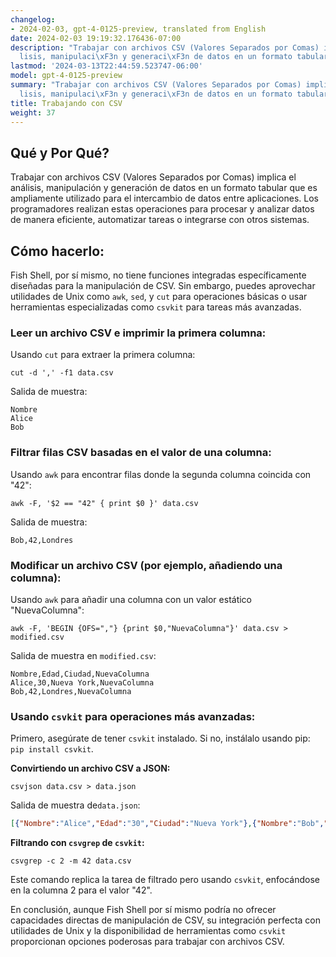 ```yaml
---
changelog:
- 2024-02-03, gpt-4-0125-preview, translated from English
date: 2024-02-03 19:19:32.176436-07:00
description: "Trabajar con archivos CSV (Valores Separados por Comas) implica el an\xE1\
  lisis, manipulaci\xF3n y generaci\xF3n de datos en un formato tabular que es ampliamente\u2026"
lastmod: '2024-03-13T22:44:59.523747-06:00'
model: gpt-4-0125-preview
summary: "Trabajar con archivos CSV (Valores Separados por Comas) implica el an\xE1\
  lisis, manipulaci\xF3n y generaci\xF3n de datos en un formato tabular que es ampliamente\u2026"
title: Trabajando con CSV
weight: 37
---
```


## Qué y Por Qué?

Trabajar con archivos CSV (Valores Separados por Comas) implica el análisis, manipulación y generación de datos en un formato tabular que es ampliamente utilizado para el intercambio de datos entre aplicaciones. Los programadores realizan estas operaciones para procesar y analizar datos de manera eficiente, automatizar tareas o integrarse con otros sistemas.

## Cómo hacerlo:

Fish Shell, por sí mismo, no tiene funciones integradas específicamente diseñadas para la manipulación de CSV. Sin embargo, puedes aprovechar utilidades de Unix como `awk`, `sed`, y `cut` para operaciones básicas o usar herramientas especializadas como `csvkit` para tareas más avanzadas.

### Leer un archivo CSV e imprimir la primera columna:
Usando `cut` para extraer la primera columna:
```fish
cut -d ',' -f1 data.csv
```
Salida de muestra:
```
Nombre
Alice
Bob
```

### Filtrar filas CSV basadas en el valor de una columna:
Usando `awk` para encontrar filas donde la segunda columna coincida con "42":
```fish
awk -F, '$2 == "42" { print $0 }' data.csv
```
Salida de muestra:
```
Bob,42,Londres
```

### Modificar un archivo CSV (por ejemplo, añadiendo una columna):
Usando `awk` para añadir una columna con un valor estático "NuevaColumna":
```fish
awk -F, 'BEGIN {OFS=","} {print $0,"NuevaColumna"}' data.csv > modified.csv
```
Salida de muestra en `modified.csv`:
```
Nombre,Edad,Ciudad,NuevaColumna
Alice,30,Nueva York,NuevaColumna
Bob,42,Londres,NuevaColumna
```

### Usando `csvkit` para operaciones más avanzadas:
Primero, asegúrate de tener `csvkit` instalado. Si no, instálalo usando pip: `pip install csvkit`.

**Convirtiendo un archivo CSV a JSON:**
```fish
csvjson data.csv > data.json
```
Salida de muestra de`data.json`:
```json
[{"Nombre":"Alice","Edad":"30","Ciudad":"Nueva York"},{"Nombre":"Bob","Edad":"42","Ciudad":"Londres"}]
```

**Filtrando con `csvgrep` de `csvkit`:**
```fish
csvgrep -c 2 -m 42 data.csv
```
Este comando replica la tarea de filtrado pero usando `csvkit`, enfocándose en la columna 2 para el valor "42".

En conclusión, aunque Fish Shell por sí mismo podría no ofrecer capacidades directas de manipulación de CSV, su integración perfecta con utilidades de Unix y la disponibilidad de herramientas como `csvkit` proporcionan opciones poderosas para trabajar con archivos CSV.
